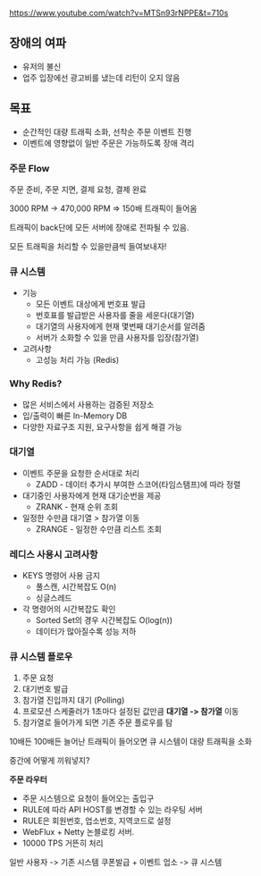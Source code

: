 https://www.youtube.com/watch?v=MTSn93rNPPE&t=710s

## 장애의 여파
- 유저의 불신
- 업주 입장에선 광고비를 냈는데 리턴이 오지 않음

## 목표
- 순간적인 대량 트래픽 소화, 선착순 주문 이벤트 진행
- 이벤트에 영향없이 일반 주문은 가능하도록 장애 격리

### 주문 Flow
주문 준비, 주문 지면, 결제 요청, 결제 완료

3000 RPM -> 470,000 RPM => 150배 트래픽이 들어옴

트래픽이 back단에 모든 서버에 장애로 전파될 수 있음.

모든 트래픽을 처리할 수 있을만큼씩 들여보내자!

### 큐 시스템
- 기능
  - 모든 이벤트 대상에게 번호표 발급
  - 번호표를 발급받은 사용자를 줄을 세운다(대기열)
  - 대기열의 사용자에게 현재 몇번째 대기순서를 알려줌
  - 서버가 소화할 수 있을 만큼 사용자를 입장(참가열)
- 고려사항
  - 고성능 처리 가능 (Redis)

### Why Redis?
- 많은 서비스에서 사용하는 검증된 저장소
- 입/출력이 빠른 In-Memory DB
- 다양한 자료구조 지원, 요구사항을 쉽게 해결 가능

### 대기열
- 이벤트 주문을 요청한 순서대로 처리
  - ZADD - 데이터 추가시 부여한 스코어(타임스탬프)에 따라 정렬
- 대기중인 사용자에게 현재 대기순번을 제공
  - ZRANK - 현재 순위 조회
- 일정한 수만큼 대기열 > 참가열 이동
  - ZRANGE - 일정한 수만큼 리스트 조회

### 레디스 사용시 고려사항
- KEYS 명령어 사용 금지
  - 풀스캔, 시간복잡도 O(n)
  - 싱글스레드
- 각 명령어의 시간복잡도 확인
  - Sorted Set의 경우 시간복잡도 O(log(n))
  - 데이터가 많아질수록 성능 저하

### 큐 시스템 플로우
1. 주문 요청
2. 대기번호 발급
3. 참가열 진입까지 대기 (Polling)
4. 프로모션 스케줄러가 1초마다 설정된 값만큼 **대기열 -> 참가열** 이동
5. 참가열로 들어가게 되면 기존 주문 플로우를 탐

10배든 100배든 늘어난 트래픽이 들어오면 큐 시스템이 대량 트래픽을 소화

중간에 어떻게 끼워넣지?

**주문 라우터**
- 주문 시스템으로 요청이 들어오는 출입구
- RULE에 따라 API HOST를 변경할 수 있는 라우팅 서버
- RULE은 회원번호, 업소번호, 지역코드로 설정
- WebFlux + Netty 논블로킹 서버.
- 10000 TPS 거뜬히 처리

일반 사용자 -> 기존 시스템
쿠폰발급 + 이벤트 업소 -> 큐 시스템


